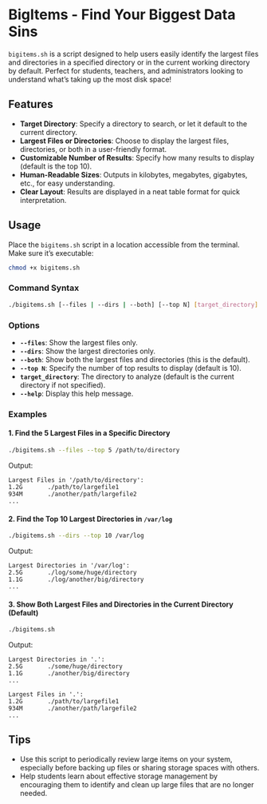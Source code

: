 # BigItems - Find Your Biggest Data Sins

`bigitems.sh` is a script designed to help users easily identify the largest files and directories in a specified directory or in the current working directory by default. Perfect for students, teachers, and administrators looking to understand what’s taking up the most disk space!

## Features

- **Target Directory**: Specify a directory to search, or let it default to the current directory.
- **Largest Files or Directories**: Choose to display the largest files, directories, or both in a user-friendly format.
- **Customizable Number of Results**: Specify how many results to display (default is the top 10).
- **Human-Readable Sizes**: Outputs in kilobytes, megabytes, gigabytes, etc., for easy understanding.
- **Clear Layout**: Results are displayed in a neat table format for quick interpretation.

## Usage

Place the `bigitems.sh` script in a location accessible from the terminal. Make sure it’s executable:

```bash
chmod +x bigitems.sh
```

### Command Syntax

```bash
./bigitems.sh [--files | --dirs | --both] [--top N] [target_directory]
```

### Options

- **`--files`**: Show the largest files only.
- **`--dirs`**: Show the largest directories only.
- **`--both`**: Show both the largest files and directories (this is the default).
- **`--top N`**: Specify the number of top results to display (default is 10).
- **`target_directory`**: The directory to analyze (default is the current directory if not specified).
- **`--help`**: Display this help message.

### Examples

#### 1. Find the 5 Largest Files in a Specific Directory

```bash
./bigitems.sh --files --top 5 /path/to/directory
```

Output:
```
Largest Files in '/path/to/directory':
1.2G       ./path/to/largefile1
934M       ./another/path/largefile2
...
```

#### 2. Find the Top 10 Largest Directories in `/var/log`

```bash
./bigitems.sh --dirs --top 10 /var/log
```

Output:
```
Largest Directories in '/var/log':
2.5G       ./log/some/huge/directory
1.1G       ./log/another/big/directory
...
```

#### 3. Show Both Largest Files and Directories in the Current Directory (Default)

```bash
./bigitems.sh
```

Output:
```
Largest Directories in '.':
2.5G       ./some/huge/directory
1.1G       ./another/big/directory
...

Largest Files in '.':
1.2G       ./path/to/largefile1
934M       ./another/path/largefile2
...
```

## Tips

- Use this script to periodically review large items on your system, especially before backing up files or sharing storage spaces with others.
- Help students learn about effective storage management by encouraging them to identify and clean up large files that are no longer needed.
